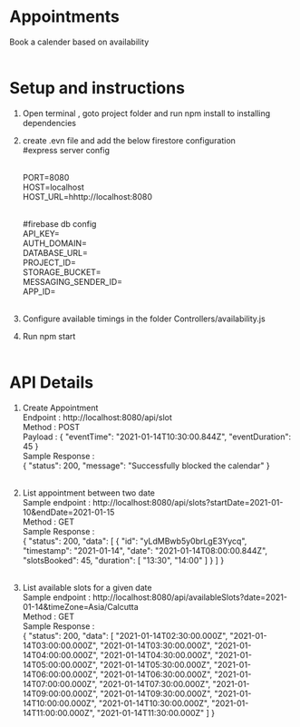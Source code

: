 # Appointments  <br />
Book a calender based on availability  <br /> <br />


# Setup and instructions  <br />
1) Open terminal , goto project folder and  run npm install to  installing dependencies <br />
2) create .evn file and add the  below firestore configuration <br />
    #express server config <br /><br />

    PORT=8080 <br />
    HOST=localhost <br />
    HOST_URL=hhttp://localhost:8080 <br /><br />


    #firebase db config <br />
    API_KEY= <br />
    AUTH_DOMAIN= <br />
    DATABASE_URL= <br />
    PROJECT_ID= <br />
    STORAGE_BUCKET= <br />
    MESSAGING_SENDER_ID= <br />
    APP_ID= <br /><br />

3) Configure available timings in the folder Controllers/availability.js <br />
4) Run npm start <br /><br />

# API Details <br />
  1) Create Appointment <br />
  Endpoint : http://localhost:8080/api/slot <br />
  Method : POST <br />
  Payload : { "eventTime": "2021-01-14T10:30:00.844Z", "eventDuration": 45 } <br />
  Sample Response :  <br />
  {
    "status": 200,
    "message": "Successfully blocked the calendar"
  } <br /> <br />

2) List appointment between two date  <br />
  Sample endpoint : http://localhost:8080/api/slots?startDate=2021-01-10&endDate=2021-01-15 <br />
  Method : GET <br />
  Sample Response :  <br />
  {
    "status": 200,
    "data": [
        {
            "id": "yLdMBwb5y0brLgE3Yycq",
            "timestamp": "2021-01-14",
            "date": "2021-01-14T08:00:00.844Z",
            "slotsBooked": 45,
            "duration": [
                "13:30",
                "14:00"
            ]
        }
    ]
  } <br /> <br />

3) List available slots for a given date <br />
  Sample endpoint : http://localhost:8080/api/availableSlots?date=2021-01-14&timeZone=Asia/Calcutta <br />
  Method : GET <br />
  Sample Response :  <br />
  {
    "status": 200,
    "data": [
        "2021-01-14T02:30:00.000Z",
        "2021-01-14T03:00:00.000Z",
        "2021-01-14T03:30:00.000Z",
        "2021-01-14T04:00:00.000Z",
        "2021-01-14T04:30:00.000Z",
        "2021-01-14T05:00:00.000Z",
        "2021-01-14T05:30:00.000Z",
        "2021-01-14T06:00:00.000Z",
        "2021-01-14T06:30:00.000Z",
        "2021-01-14T07:00:00.000Z",
        "2021-01-14T07:30:00.000Z",
        "2021-01-14T09:00:00.000Z",
        "2021-01-14T09:30:00.000Z",
        "2021-01-14T10:00:00.000Z",
        "2021-01-14T10:30:00.000Z",
        "2021-01-14T11:00:00.000Z",
        "2021-01-14T11:30:00.000Z"
    ]
  }
